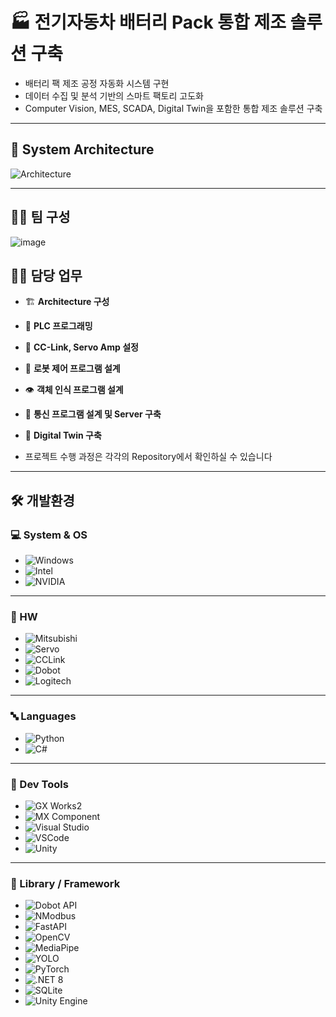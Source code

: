 # 🏭 전기자동차 배터리 Pack 통합 제조 솔루션 구축
- 배터리 팩 제조 공정 자동화 시스템 구현
- 데이터 수집 및 분석 기반의 스마트 팩토리 고도화
- Computer Vision, MES, SCADA, Digital Twin을 포함한 통합 제조 솔루션 구축

---

## 🧩 System Architecture

![Architecture](https://github.com/user-attachments/assets/300e98dc-4567-4345-8069-30f21af10093)


---

## 🧑‍💻 팀 구성
![image](https://github.com/user-attachments/assets/e2a88bf3-192f-484b-be20-3e5d346befbc)


## 🧑‍💻 담당 업무 

- 🏗️ **Architecture 구성**
- 🧠 **PLC 프로그래밍**  
- 🔗 **CC-Link, Servo Amp 설정**  
- 🤖 **로봇 제어 프로그램 설계**  
- 👁️ **객체 인식 프로그램 설계**  
- 🔌 **통신 프로그램 설계 및 Server 구축**
- 🧱 **Digital Twin 구축**

- 프로젝트 수행 과정은 각각의 Repository에서 확인하실 수 있습니다

---

## 🛠 개발환경

### 💻 System & OS
- ![Windows](https://img.shields.io/badge/-Windows_11-0078D4?style=flat&logo=windows&logoColor=white)  
- ![Intel](https://img.shields.io/badge/-Intel_i7_13700-0071C5?style=flat&logo=intel&logoColor=white)  
- ![NVIDIA](https://img.shields.io/badge/-NVIDIA_RTX_4060-76B900?style=flat&logo=nvidia&logoColor=white)

---

### 🤖 HW
- ![Mitsubishi](https://img.shields.io/badge/-MELSEC_Q03UDECPU-E60012?style=flat&logo=semiconductor-manufacturing&logoColor=white)  
- ![Servo](https://img.shields.io/badge/-MR--J4--10B-555555?style=flat&logo=server&logoColor=white)  
- ![CCLink](https://img.shields.io/badge/-CC--Link-007CC2?style=flat&logo=protocolsio&logoColor=white)  
- ![Dobot](https://img.shields.io/badge/-Dobot_Magician-005BA1?style=flat&logo=robotframework&logoColor=white)  
- ![Logitech](https://img.shields.io/badge/Logitech_C922_PRO_STREAM-000000?style=flat&logo=logitech&logoColor=white)
 
---

### 🔤 Languages
- ![Python](https://img.shields.io/badge/-Python-3776AB?style=flat&logo=python&logoColor=white)  
- ![C#](https://img.shields.io/badge/-C%23-239120?style=flat&logo=dotnet&logoColor=white)

---

### 🧰 Dev Tools
- ![GX Works2](https://img.shields.io/badge/-GX_Works2-E60012?style=flat&logo=automation&logoColor=white)  
- ![MX Component](https://img.shields.io/badge/-MX_Component-000000?style=flat&logo=windows&logoColor=white)
- ![Visual Studio](https://img.shields.io/badge/-Visual_Studio_2022-5C2D91?style=flat&logo=visualstudio&logoColor=white)  
- ![VSCode](https://img.shields.io/badge/-VS_Code-007ACC?style=flat&logo=visualstudio&logoColor=white)  
- ![Unity](https://img.shields.io/badge/-Unity_6-000000?style=flat&logo=unity&logoColor=white)
  
---

### 🧱 Library / Framework
- ![Dobot API](https://img.shields.io/badge/-Dobot_API-0082C8?style=flat&logo=usb&logoColor=white)  
- ![NModbus](https://img.shields.io/badge/-NModbus-333333?style=flat&logo=protocolㄴ&logoColor=white)  
- ![FastAPI](https://img.shields.io/badge/-FastAPI-009688?style=flat&logo=fastapi&logoColor=white)  
- ![OpenCV](https://img.shields.io/badge/-OpenCV-5C3EE8?style=flat&logo=opencv&logoColor=white)  
- ![MediaPipe](https://img.shields.io/badge/-MediaPipe-FF6F00?style=flat&logo=google&logoColor=white)  
- ![YOLO](https://img.shields.io/badge/-Ultralytics_YOLOv8-7B68EE?style=flat&logo=openai&logoColor=white)  
- ![PyTorch](https://img.shields.io/badge/-PyTorch-EE4C2C?style=flat&logo=pytorch&logoColor=white)  
- ![.NET 8](https://img.shields.io/badge/-.NET_8.0-512BD4?style=flat&logo=dotnet&logoColor=white)  
- ![SQLite](https://img.shields.io/badge/-SQLite-07405E?style=flat&logo=sqlite&logoColor=white)  
- ![Unity Engine](https://img.shields.io/badge/-Unity_Engine-000000?style=flat&logo=unity&logoColor=white)
